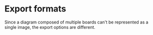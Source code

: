 # Export formats

Since a diagram composed of multiple boards can't be represented as a single image, the
export options are different.
